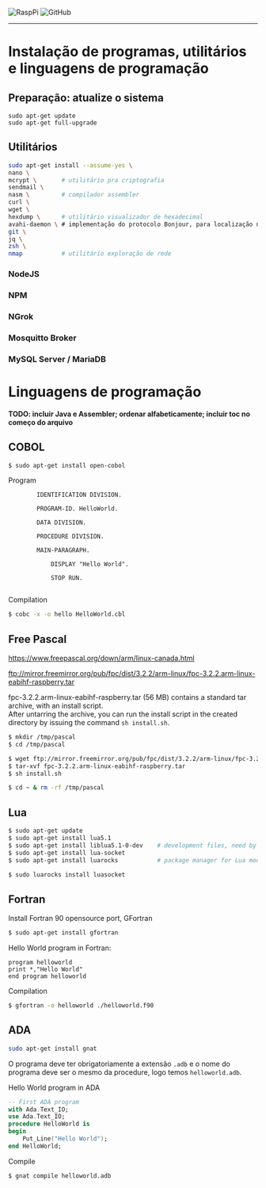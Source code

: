 ![RaspPi](https://img.shields.io/badge/Raspberry%20Pi-Documentation-red)
![GitHub](https://img.shields.io/github/license/mashape/apistatus)

--- 
# Instalação de programas, utilitários e linguagens de programação 

## Preparação: atualize o sistema

```
sudo apt-get update 
sudo apt-get full-upgrade 
```



## Utilitários


```sh
sudo apt-get install --assume-yes \
nano \
mcrypt \       # utilitário pra criptografia
sendmail \
nasm \         # compilador assembler
curl \
wget \
hexdump \      # utilitário visualizador de hexadecimal
avahi-daemon \ # implementação do protocolo Bonjour, para localização na rede
git \  
jq \  
zsh \  
nmap           # utilitário exploração de rede
```


### NodeJS 

### NPM 

### NGrok 

### Mosquitto Broker

### MySQL Server / MariaDB



# Linguagens de programação 

**TODO: incluir Java e Assembler; ordenar alfabeticamente; incluir toc no começo do arquivo**

## COBOL 

```sh
$ sudo apt-get install open-cobol 
```

Program 
```COBOL
        IDENTIFICATION DIVISION.

        PROGRAM-ID. HelloWorld.

        DATA DIVISION.

        PROCEDURE DIVISION.

        MAIN-PARAGRAPH.

            DISPLAY "Hello World".

            STOP RUN.


```

Compilation 

```sh
$ cobc -x -o hello HelloWorld.cbl
```


## Free Pascal 

https://www.freepascal.org/down/arm/linux-canada.html

ftp://mirror.freemirror.org/pub/fpc/dist/3.2.2/arm-linux/fpc-3.2.2.arm-linux-eabihf-raspberry.tar

fpc-3.2.2.arm-linux-eabihf-raspberry.tar (56 MB) contains a standard tar archive, with an install script.  
After untarring the archive, you can run the install script in the created directory by issuing the command `sh install.sh`.

```sh
$ mkdir /tmp/pascal 
$ cd /tmp/pascal 

$ wget ftp://mirror.freemirror.org/pub/fpc/dist/3.2.2/arm-linux/fpc-3.2.2.arm-linux-eabihf-raspberry.tar
$ tar-xvf fpc-3.2.2.arm-linux-eabihf-raspberry.tar
$ sh install.sh 

$ cd ~ & rm -rf /tmp/pascal
```

## Lua 

```sh
$ sudo apt-get update
$ sudo apt-get install lua5.1
$ sudo apt-get install liblua5.1-0-dev    # development files, need by LuaRocks
$ sudo apt-get install lua-socket
$ sudo apt-get install luarocks           # package manager for Lua modules

$ sudo luarocks install luasocket
```


## Fortran 

Install Fortran 90 opensource port, GFortran

```sh
$ sudo apt-get install gfortran 
```

Hello World program in Fortran: 

```Fortran
program helloworld 
print *,"Hello World"
end program helloworld
```

Compilation 

```sh
$ gfortran -o helloworld ./helloworld.f90
```

## ADA 

```sh
sudo apt-get install gnat
```  

O programa deve ter obrigatoriamente a extensão `.adb` e o nome do programa deve ser o mesmo da procedure, logo temos `helloworld.adb`. 

Hello World program in ADA

```ADA
-- First ADA program
with Ada.Text_IO;
use Ada.Text_IO;
procedure HelloWorld is
begin
    Put_Line("Hello World"); 
end HelloWorld;
```

Compile 
```sh
$ gnat compile helloworld.adb 
```

